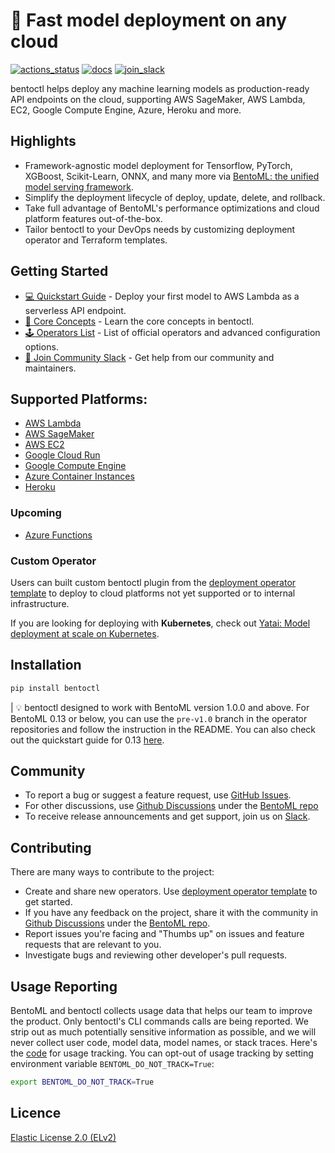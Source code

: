 # 🚀 Fast model deployment on any cloud

[![actions_status](https://github.com/bentoml/bentoctl/workflows/Bentoctl-CI/badge.svg)](https://github.com/bentoml/yatai/actions)
[![docs](https://badgen.net/badge/%F0%9F%93%96/Documentation/blue)](https://github.com/bentoml/bentoctl/tree/main/docs)
[![join_slack](https://badgen.net/badge/Join/Community%20Slack/cyan?icon=slack&style=flat-square)](https://join.slack.bentoml.org)

bentoctl helps deploy any machine learning models as production-ready API endpoints on the cloud, supporting AWS SageMaker, AWS Lambda, EC2, Google Compute Engine, Azure, Heroku and more.

## Highlights

* Framework-agnostic model deployment for Tensorflow, PyTorch, XGBoost, Scikit-Learn, ONNX, and many more via
 [BentoML: the unified model serving framework](https://github.com/bentoml/bentoml).
* Simplify the deployment lifecycle of deploy, update, delete, and rollback.
* Take full advantage of BentoML's performance optimizations and cloud platform features out-of-the-box.
* Tailor bentoctl to your DevOps needs by customizing deployment operator and Terraform templates.


## Getting Started

- [💻 Quickstart Guide](./docs/quickstart.md) - Deploy your first model to AWS Lambda as a serverless API endpoint.
- [📖 Core Concepts](./docs/core-concepts.md) - Learn the core concepts in bentoctl.
- [🕹️ Operators List](./docs/operator-list.md) - List of official operators and advanced configuration options.
- [💬 Join Community Slack](https://l.linklyhq.com/l/ktPp) - Get help from our community and maintainers.


## Supported Platforms:

* [AWS Lambda](https://github.com/bentoml/aws-lambda-deploy)
* [AWS SageMaker](https://github.com/bentoml/aws-sagemaker-deploy)
* [AWS EC2](https://github.com/bentoml/aws-ec2-deploy)
* [Google Cloud Run](https://github.com/bentoml/google-cloud-run-deploy)
* [Google Compute Engine](https://github.com/bentoml/google-compute-engine-deploy)
* [Azure Container Instances](https://github.com/bentoml/azure-container-instances-deploy)
* [Heroku](https://github.com/bentoml/heroku-deploy)

### Upcoming
* [Azure Functions](https://github.com/bentoml/azure-functions-deploy)

### Custom Operator

Users can built custom bentoctl plugin from the [deployment operator template](https://github.com/bentoml/bentoctl-operator-template)
to deploy to cloud platforms not yet supported or to internal infrastructure.

If you are looking for deploying with **Kubernetes**, check out [Yatai: Model deployment at scale on Kubernetes](https://github.com/bentoml/Yatai).


## Installation

```bash
pip install bentoctl
```

| 💡 bentoctl designed to work with BentoML version 1.0.0 and above. For BentoML 0.13 or below, you can use the `pre-v1.0` branch in the operator repositories and follow the instruction in the README. You can also check out the quickstart guide for 0.13 [here](./docs/013-deployment.md).


## Community

- To report a bug or suggest a feature request, use [GitHub Issues](https://github.com/bentoml/bentoctl/issues/new/choose).
- For other discussions, use [Github Discussions](https://github.com/bentoml/BentoML/discussions) under the [BentoML repo](https://github.com/bentoml/BentoML/)
- To receive release announcements and get support, join us on [Slack](http://join.slack.bentoml.org).


## Contributing

There are many ways to contribute to the project:

- Create and share new operators. Use [deployment operator template](https://github.com/bentoml/bentoctl-operator-template) to get started.
- If you have any feedback on the project, share it with the community in [Github Discussions](https://github.com/bentoml/BentoML/discussions) under the [BentoML repo](https://github.com/bentoml/BentoML/).
- Report issues you're facing and "Thumbs up" on issues and feature requests that are relevant to you.
- Investigate bugs and reviewing other developer's pull requests.

## Usage Reporting

BentoML and bentoctl collects usage data that helps our team to
improve the product. Only bentoctl's CLI commands calls are being reported. We
strip out as much potentially sensitive information as possible, and we will
never collect user code, model data, model names, or stack traces. Here's the
[code](./bentoctl/utils/usage_stats.py) for usage tracking. You can opt-out of
usage tracking by setting environment variable `BENTOML_DO_NOT_TRACK=True`:

```bash
export BENTOML_DO_NOT_TRACK=True
```

## Licence

[Elastic License 2.0 (ELv2)](https://github.com/bentoml/bentoctl/blob/main/LICENSE.md)
